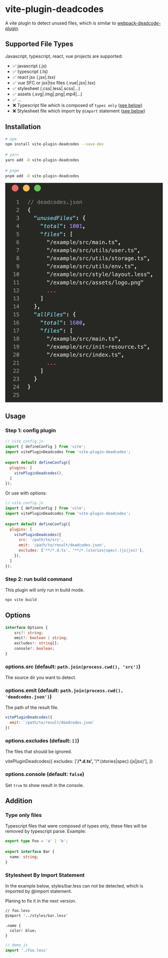 # vite-plugin-deadcodes

A vite plugin to detect unused files, which is similar to [webpack-deadcode-plugin](https://www.npmjs.com/package/webpack-deadcode-plugin).

## Supported File Types

Javascript, typescript, react, vue projects are supported:

- ✅ javascript (.js)
- ✅ typescript (.ts)
- ✅ react jsx (.jsx|.tsx)
- ✅ vue SFC or jsx|tsx files (.vue|.jsx|.tsx)
- ✅ stylesheet (.css|.less|.scss|...)
- ✅ assets (.svg|.img|.png|.mp4|...)
- ✅ ...
- ❌ Typescript file which is composed of `types only` ([see below](#type-only-files))
- ❌ Stylesheet file which import by `@import` statement ([see below](#stylesheet-by-import-statement))

## Installation

```bash
# npm
npm install vite-plugin-deadcodes --save-dev

# yarn
yarn add -D vite-plugin-deadcodes

# pnpm
pnpm add -D vite-plugin-deadcodes
```

![output example](./assets/deadcodes-example.jpg)

## Usage

### Step 1: config plugin

```js
// vite.config.js
import { defineConfig } from 'vite';
import vitePluginDeadcodes from 'vite-plugin-deadcodes';

export default defineConfig({
  plugins: [
    vitePluginDeadcodes(),
  ]
});
```

Or use with options:

```js
// vite.config.js
import { defineConfig } from 'vite';
import vitePluginDeadcodes from 'vite-plugin-deadcodes';

export default defineConfig({
  plugins: [
    vitePluginDeadcodes({
      src: '/path/to/src',
      emit: '/path/to/result/deadcodes.json',
      excludes: ['**/*.d.ts', '**/*.(stories|spec).(js|jsx)'],
    }),
  ]
});
```

### Step 2: run build command

This plugin will only run in build mode.

```bash
npx vite build
```

## Options

```ts
interface Options {
    src?: string;
    emit?: boolean | string;
    excludes?: string[];
    console?: boolean;
}
```

### options.src (default: `path.join(process.cwd(), 'src')`)

The source dir you want to detect.

### options.emit (default: `path.join(process.cwd(), 'deadcodes.json')`)

The path of the result file.

```js
vitePluginDeadcodes({
  emit: `/path/to/result/deadcodes.json`
})
```

### options.excludes (default: `[]`)

The files that should be ignored.

vitePluginDeadcodes({
  excludes: ['**/*.d.ts', '**/*.(stories|spec).(js|jsx)'],
})


### options.console (default: `false`)

Set `true` to show result in the console.

## Addition

### Type only files

Typescript files that were composed of types only, these files will be removed by typescript parse. Example:

```ts
export type Foo = 'a' | 'b';

export interface Bar {
  name: string;
}
```

### Stylesheet By Import Statement

In the example below, styles/bar.less can not be detected, which is imported by @import statement.

Planing to fix it in the next version.

```less
// foo.less
@import '../styles/bar.less'

.name {
  color: blue;
}
```

```js
// demo.js
import './foo.less'
```
